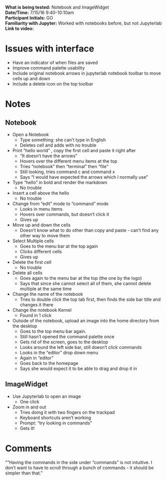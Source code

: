 **What is being tested:** Notebook and ImageWidget  
**Date/Time:** 7/15/16 9:40-10:10am  
**Participant Initials:** GO  
**Familiarity with Jupyter:** Worked with notebooks before, but not Jupyterlab  
**Link to video:**  

# Issues with interface

* Have an indicator of when files are saved
* Improve command palette usability
* Include original notebook arrows in jupyterlab notebook toolbar to move cells up and down
* Include a delete icon on the top toolbar


# Notes

## Notebook

* Open a Notebook
   * Type something: she can’t type in English 
   * Deletes cell and adds with no trouble
* Print “hello world” , copy the first cell and paste it right after
   * “It doesn’t have the arrows” 
   * Hovers over the different menu items at the top 
   * Tries “notebook” then “terminal” then “file” 
   * Still looking, tries command c and command x 
   * Says “I would have expected the arrows which I normally use” 
* Type “hello” in bold and render the markdown 
   * No trouble 
* Insert a cell above the hello
   * No trouble 
* Change from “edit” mode to “command” mode
   * Looks in menu items
   * Hovers over commands, but doesn’t click it 
   * Gives up 
* Move up and down the cells 
   * Doesn’t know what to do other than copy and paste - can’t find any other way to move them 
* Select Multiple cells 
   * Goes to the menu bar at the top again 
   * Clicks different cells 
   * Gives up 
* Delete the first cell
   * No trouble 
* Delete all cells 
   * Goes again to the menu bar at the top (the one by the logo) 
   * Says that since she cannot select all of them, she cannot delete multiple at the same time 
* Change the name of the notebook 
   * Tries to double click the top tab first, then finds the side bar title and changes it there 
* Change the notebook Kernel 
   * Found in 1 click 
* Outside of the notebook, upload an image into the home directory from the desktop 
   * Goes to the top menu bar again. 
   * Still hasn’t opened the command palette once 
   * Gets rid of the screen, goes to the desktop 
   * Looks around the left side bar, still doesn’t click commands
   * Looks in the “editor” drop down menu 
   * Again in “editor” 
   * Goes back to the homepage 
   * Says she would expect it to be able to drag and drop it in

## ImageWidget
* Use Jupyterlab to open an image
   * One click 
* Zoom in and out 
   * Tries doing it with two fingers on the trackpad 
    * Keyboard shortcuts aren’t working 
   * Prompt: “try looking in commands” 
   * Gets it! 

# Comments

"“Having the commands in the side under “commands” is not intuitive. I don’t want to have to scroll through a bunch of commands - it should be simpler than that.”


